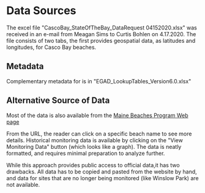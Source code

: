# Data Sources
The excel file "CascoBay_StateOfTheBay_DataRequest 04152020.xlsx" was received
in an e-mail from Meagan Sims to Curtis Bohlen on 4.17.2020.  The file consists 
of two tabs, the first provides geospatial data, as latitudes and longitudes, 
for Casco Bay beaches.

## Metadata
Complementary metadata for is in "EGAD_LookupTables_Version6.0.xlsx"

## Alternative Source of Data
Most of the data is also available from the 
[Maine Beaches Program Web page](http://www.mainecoastdata.org/public/CurrentBeachStatus.aspx)

From the URL, the reader can click on a specific beach name to see more details.
Historical monitoring data is available by clicking on the "View Monitoring 
Data" button (which looks like a graph).  The data is neatly formatted, and 
requires minimal preparation to analyze further.

While this approach provides public access to official data,it has two 
drawbacks.  All data has to be copied and pasted from the website by hand, and 
data for sites that are no longer being monitored (like Winslow Park) are not 
available.
